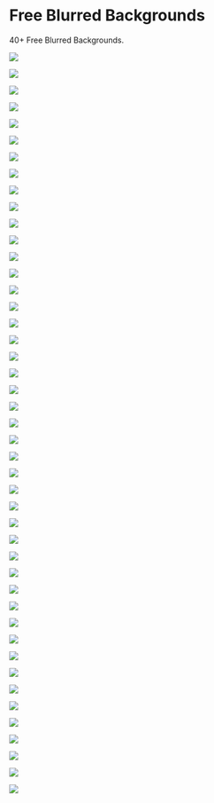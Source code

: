 Free Blurred Backgrounds
========================

40+ Free Blurred Backgrounds.

![](https://github.com/AAlakkad/Free-Blurred-Backgrounds/raw/master/images/01.jpg)

![](https://github.com/AAlakkad/Free-Blurred-Backgrounds/raw/master/images/02.jpg)

![](https://github.com/AAlakkad/Free-Blurred-Backgrounds/raw/master/images/03.jpg)

![](https://github.com/AAlakkad/Free-Blurred-Backgrounds/raw/master/images/04.jpg)

![](https://github.com/AAlakkad/Free-Blurred-Backgrounds/raw/master/images/05.jpg)

![](https://github.com/AAlakkad/Free-Blurred-Backgrounds/raw/master/images/06.jpg)

![](https://github.com/AAlakkad/Free-Blurred-Backgrounds/raw/master/images/07.jpg)

![](https://github.com/AAlakkad/Free-Blurred-Backgrounds/raw/master/images/08.jpg)

![](https://github.com/AAlakkad/Free-Blurred-Backgrounds/raw/master/images/09.jpg)

![](https://github.com/AAlakkad/Free-Blurred-Backgrounds/raw/master/images/10.jpg)

![](https://github.com/AAlakkad/Free-Blurred-Backgrounds/raw/master/images/11.jpg)

![](https://github.com/AAlakkad/Free-Blurred-Backgrounds/raw/master/images/12.jpg)

![](https://github.com/AAlakkad/Free-Blurred-Backgrounds/raw/master/images/13.jpg)

![](https://github.com/AAlakkad/Free-Blurred-Backgrounds/raw/master/images/14.jpg)

![](https://github.com/AAlakkad/Free-Blurred-Backgrounds/raw/master/images/15.jpg)

![](https://github.com/AAlakkad/Free-Blurred-Backgrounds/raw/master/images/16.jpg)

![](https://github.com/AAlakkad/Free-Blurred-Backgrounds/raw/master/images/17.jpg)

![](https://github.com/AAlakkad/Free-Blurred-Backgrounds/raw/master/images/18.jpg)

![](https://github.com/AAlakkad/Free-Blurred-Backgrounds/raw/master/images/19.jpg)

![](https://github.com/AAlakkad/Free-Blurred-Backgrounds/raw/master/images/20.jpg)

![](https://github.com/AAlakkad/Free-Blurred-Backgrounds/raw/master/images/21.jpg)

![](https://github.com/AAlakkad/Free-Blurred-Backgrounds/raw/master/images/22.jpg)

![](https://github.com/AAlakkad/Free-Blurred-Backgrounds/raw/master/images/23.jpg)

![](https://github.com/AAlakkad/Free-Blurred-Backgrounds/raw/master/images/24.jpg)

![](https://github.com/AAlakkad/Free-Blurred-Backgrounds/raw/master/images/25.jpg)

![](https://github.com/AAlakkad/Free-Blurred-Backgrounds/raw/master/images/26.jpg)

![](https://github.com/AAlakkad/Free-Blurred-Backgrounds/raw/master/images/27.jpg)

![](https://github.com/AAlakkad/Free-Blurred-Backgrounds/raw/master/images/28.jpg)

![](https://github.com/AAlakkad/Free-Blurred-Backgrounds/raw/master/images/29.jpg)

![](https://github.com/AAlakkad/Free-Blurred-Backgrounds/raw/master/images/30.jpg)

![](https://github.com/AAlakkad/Free-Blurred-Backgrounds/raw/master/images/31.jpg)

![](https://github.com/AAlakkad/Free-Blurred-Backgrounds/raw/master/images/32.jpg)

![](https://github.com/AAlakkad/Free-Blurred-Backgrounds/raw/master/images/33.jpg)

![](https://github.com/AAlakkad/Free-Blurred-Backgrounds/raw/master/images/34.jpg)

![](https://github.com/AAlakkad/Free-Blurred-Backgrounds/raw/master/images/35.jpg)

![](https://github.com/AAlakkad/Free-Blurred-Backgrounds/raw/master/images/36.jpg)

![](https://github.com/AAlakkad/Free-Blurred-Backgrounds/raw/master/images/37.jpg)

![](https://github.com/AAlakkad/Free-Blurred-Backgrounds/raw/master/images/38.jpg)

![](https://github.com/AAlakkad/Free-Blurred-Backgrounds/raw/master/images/39.jpg)

![](https://github.com/AAlakkad/Free-Blurred-Backgrounds/raw/master/images/40.jpg)

![](https://github.com/AAlakkad/Free-Blurred-Backgrounds/raw/master/images/41.jpg)

![](https://github.com/AAlakkad/Free-Blurred-Backgrounds/raw/master/images/42.jpg)

![](https://github.com/AAlakkad/Free-Blurred-Backgrounds/raw/master/images/43.jpg)

![](https://github.com/AAlakkad/Free-Blurred-Backgrounds/raw/master/images/44.jpg)

![](https://github.com/AAlakkad/Free-Blurred-Backgrounds/raw/master/images/45.jpg)
